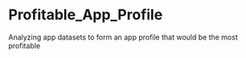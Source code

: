 # Profitable_App_Profile
Analyzing app datasets to form an app profile that would be the most profitable

